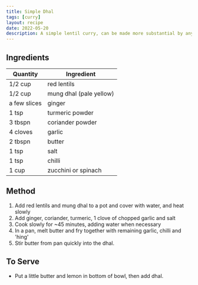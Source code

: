 ```yaml
---
title: Simple Dhal
tags: [curry]
layout: recipe
date: 2022-05-20
description: A simple lentil curry, can be made more substantial by any additional vegetables.
---
```

## Ingredients

|Quantity|Ingredient
|-|-
|1/2 cup|red lentils
|1/2 cup|mung dhal (pale yellow)
|a few slices|ginger
|1 tsp |turmeric powder
|3 tbspn|coriander powder
|4 cloves|garlic
|2 tbspn|butter
|1 tsp| salt
|1 tsp|chilli
|1 cup|zucchini or spinach

## Method

1. Add red lentils and mung dhal to a pot and cover with water, and heat slowly
2. Add ginger, coriander, turmeric, 1 clove of chopped garlic and salt
3. Cook slowly for ~45 minutes, adding water when necessary 
4. In a pan, melt butter and fry together with remaining garlic, chilli and 'hing'
5. Stir butter from pan quickly into the dhal.

## To Serve

- Put a little butter and lemon in bottom of bowl, then add dhal.